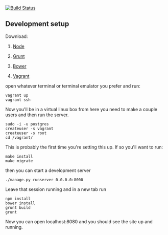 [![Build Status](https://travis-ci.org/thraxil/spokehub.svg?branch=master)](https://travis-ci.org/thraxil/spokehub)

## Development setup

Download:

1. [Node](https://nodejs.org/)

2. [Grunt](http://gruntjs.com/getting-started)

3. [Bower](http://bower.io/)

4. [Vagrant](https://www.vagrantup.com/)

open whatever terminal or terminal emulator you prefer and run:

```
vagrant up
vagrant ssh
```

Now you'll be in a virtual linux box from here you need to make a couple users and then run the server.

```
sudo -i -u postgres
createuser -s vagrant
createuser -s root
cd /vagrant/
```

This is probably the first time you're setting this up. If so you'll want to run:

```
make install
make migrate
```

then you can start a development server

```
./manage.py runserver 0.0.0.0:8000
```

Leave that session running and in a new tab run
```
npm install
bower install
grunt build
grunt
```

Now you can open localhost:8080 and you should see the site up and running.
